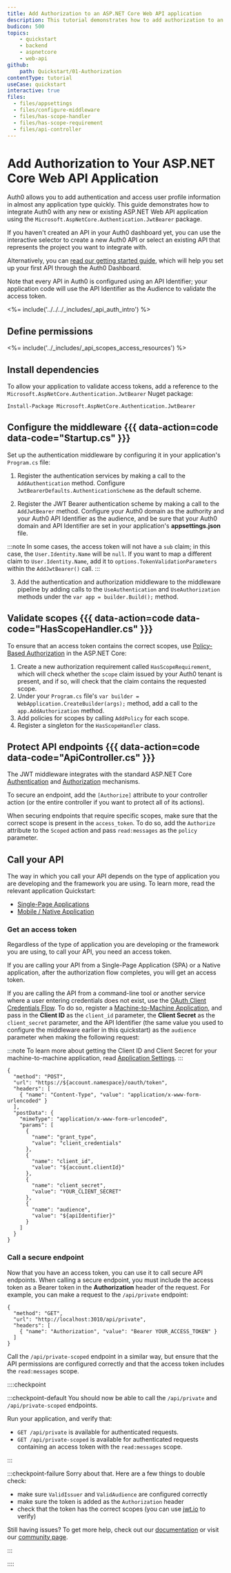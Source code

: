 ```yaml
---
title: Add Authorization to an ASP.NET Core Web API application
description: This tutorial demonstrates how to add authorization to an ASP.NET Core Web API application using the standard JWT middleware.
budicon: 500
topics:
    - quickstart
    - backend
    - aspnetcore
    - web-api
github:
    path: Quickstart/01-Authorization
contentType: tutorial
useCase: quickstart
interactive: true
files:
  - files/appsettings
  - files/configure-middleware
  - files/has-scope-handler
  - files/has-scope-requirement
  - files/api-controller
---
```


# Add Authorization to Your ASP.NET Core Web API Application

Auth0 allows you to add authentication and access user profile information in almost any application type quickly. This guide demonstrates how to integrate Auth0 with any new or existing ASP.NET Web API application using the `Microsoft.AspNetCore.Authentication.JwtBearer` package.

If you haven't created an API in your Auth0 dashboard yet, you can use the interactive selector to create a new Auth0 API or select an existing API that represents the project you want to integrate with. 

Alternatively, you can <a href="/get-started/auth0-overview/set-up-apis" target="_blank" rel="noreferrer">read our getting started guide</a>, which will help you set up your first API through the Auth0 Dashboard.

Note that every API in Auth0 is configured using an API Identifier; your application code will use the API Identifier as the Audience to validate the access token.

<!-- markdownlint-disable MD041 MD002 -->

<%= include('../../../_includes/_api_auth_intro') %>

## Define permissions
<%= include('../_includes/_api_scopes_access_resources') %>

## Install dependencies

To allow your application to validate access tokens, add a reference to the `Microsoft.AspNetCore.Authentication.JwtBearer` Nuget package:

```text
Install-Package Microsoft.AspNetCore.Authentication.JwtBearer
```

## Configure the middleware {{{ data-action=code data-code="Startup.cs" }}}

Set up the authentication middleware by configuring it in your application's `Program.cs` file:

1. Register the authentication services by making a call to the `AddAuthentication` method. Configure `JwtBearerDefaults.AuthenticationScheme` as the default scheme.
 
2. Register the JWT Bearer authentication scheme by making a call to the `AddJwtBearer` method. Configure your Auth0 domain as the authority and your Auth0 API Identifier as the audience, and be sure that your Auth0 domain and API Identifier are set in your application's **appsettings.json** file. 

:::note
In some cases, the access token will not have a `sub` claim; in this case, the `User.Identity.Name` will be `null`. If you want to map a different claim to `User.Identity.Name`, add it to `options.TokenValidationParameters` within the `AddJwtBearer()` call.
:::

3. Add the authentication and authorization middleware to the middleware pipeline by adding calls to the `UseAuthentication` and `UseAuthorization` methods under the `var app = builder.Build();` method.

## Validate scopes {{{ data-action=code data-code="HasScopeHandler.cs" }}}

To ensure that an access token contains the correct scopes, use <a href="https://docs.microsoft.com/en-us/aspnet/core/security/authorization/policies" target="_blank" rel="noreferrer">Policy-Based Authorization</a> in the ASP.NET Core:

1. Create a new authorization requirement called `HasScopeRequirement`, which will check whether the `scope` claim issued by your Auth0 tenant is present, and if so, will check that the claim contains the requested scope.
2. Under your `Program.cs` file's `var builder = WebApplication.CreateBuilder(args);` method, add a call to the `app.AddAuthorization` method.
3. Add policies for scopes by calling `AddPolicy` for each scope.
4. Register a singleton for the `HasScopeHandler` class.

## Protect API endpoints {{{ data-action=code data-code="ApiController.cs" }}}

The JWT middleware integrates with the standard ASP.NET Core <a href="https://docs.microsoft.com/en-us/aspnet/core/security/authentication/" target="_blank" rel="noreferrer">Authentication</a> and <a href="https://docs.microsoft.com/en-us/aspnet/core/security/authorization/" target="_blank" rel="noreferrer">Authorization</a> mechanisms.

To secure an endpoint, add the `[Authorize]` attribute to your controller action (or the entire controller if you want to protect all of its actions).

When securing endpoints that require specific scopes, make sure that the correct scope is present in the `access_token`. To do so, add the `Authorize` attribute to the `Scoped` action and pass `read:messages` as the `policy` parameter.

## Call your API

The way in which you call your API depends on the type of application you are developing and the framework you are using. To learn more, read the relevant application Quickstart:

* <a href="/quickstart/spa" target="_blank" rel="noreferrer">Single-Page Applications</a>
* <a href="/quickstart/native" target="_blank" rel="noreferrer">Mobile / Native Application</a>

### Get an access token

Regardless of the type of application you are developing or the framework you are using, to call your API, you need an access token.

If you are calling your API from a Single-Page Application (SPA) or a Native application, after the authorization flow completes, you will get an access token.

If you are calling the API from a command-line tool or another service where a user entering credentials does not exist, use the <a href="/api/authentication#client-credentials" target="_blank" rel="noreferrer">OAuth Client Credentials Flow</a>. To do so, register a <a href="${manage_url}/#/applications" target="_blank" rel="noreferrer">Machine-to-Machine Application</a>, and pass in the **Client ID** as the `client_id` parameter, the **Client Secret** as the `client_secret` parameter, and the API Identifier (the same value you used to configure the middleware earlier in this quickstart) as the `audience` parameter when making the following request:

:::note
To learn more about getting the Client ID and Client Secret for your machine-to-machine application, read <a href="/get-started/dashboard/application-settings" target="_blank" rel="noreferrer">Application Settings</a>.
:::

```har
{
  "method": "POST",
  "url": "https://${account.namespace}/oauth/token",
  "headers": [
    { "name": "Content-Type", "value": "application/x-www-form-urlencoded" }
  ],
  "postData": {
    "mimeType": "application/x-www-form-urlencoded",
    "params": [
      {
        "name": "grant_type",
        "value": "client_credentials"
      },
      {
        "name": "client_id",
        "value": "${account.clientId}"
      },
      {
        "name": "client_secret",
        "value": "YOUR_CLIENT_SECRET"
      },
      {
        "name": "audience",
        "value": "${apiIdentifier}"
      }
    ]
  }
}
```

### Call a secure endpoint

Now that you have an access token, you can use it to call secure API endpoints. When calling a secure endpoint, you must include the access token as a Bearer token in the **Authorization** header of the request. For example, you can make a request to the `/api/private` endpoint: 

```har
{
  "method": "GET",
  "url": "http://localhost:3010/api/private",
  "headers": [
    { "name": "Authorization", "value": "Bearer YOUR_ACCESS_TOKEN" }
  ]
}
```

Call the `/api/private-scoped` endpoint in a similar way, but ensure that the API permissions are configured correctly and that the access token includes the `read:messages` scope.

::::checkpoint

:::checkpoint-default
You should now be able to call the `/api/private` and `/api/private-scoped` endpoints. 

Run your application, and verify that:

- `GET /api/private` is available for authenticated requests.
- `GET /api/private-scoped` is available for authenticated requests containing an access token with the `read:messages` scope.

:::

:::checkpoint-failure
Sorry about that. Here are a few things to double check:

- make sure `ValidIssuer` and `ValidAudience` are configured correctly
- make sure the token is added as the `Authorization` header
- check that the token has the correct scopes (you can use <a href="https://jwt.io/" target="_blank" rel="noreferrer">jwt.io</a> to verify)

Still having issues? To get more help, check out our <a href="https://auth0.com/docs" target="_blank" rel="noreferrer">documentation</a> or visit our <a href="https://community.auth0.com" target="_blank" rel="noreferrer">community page</a>.

:::

::::
